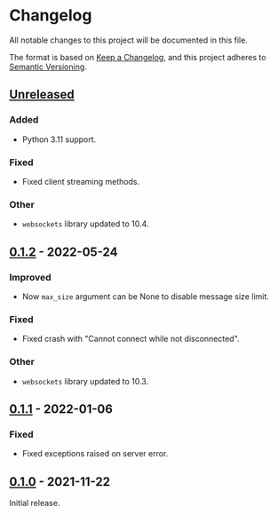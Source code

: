 # Changelog

All notable changes to this project will be documented in this file.

The format is based on [Keep a Changelog], and this project adheres to [Semantic Versioning].

## [Unreleased]

### Added

- Python 3.11 support.

### Fixed

- Fixed client streaming methods.

### Other

- `websockets` library updated to 10.4.

## [0.1.2] - 2022-05-24

### Improved

- Now `max_size` argument can be None to disable message size limit. 

### Fixed

- Fixed crash with "Cannot connect while not disconnected".

### Other

- `websockets` library updated to 10.3.

## [0.1.1] - 2022-01-06

### Fixed

- Fixed exceptions raised on server error.

## [0.1.0] - 2021-11-22

Initial release.

<!-- Links -->
[keep a changelog]: https://keepachangelog.com/en/1.0.0/
[semantic versioning]: https://semver.org/spec/v2.0.0.html

<!-- Versions -->
[Unreleased]: https://github.com/dipdup-io/dipdup/compare/0.1.2...HEAD
[0.1.2]: https://github.com/dipdup-io/dipdup/compare/0.1.1...0.1.2
[0.1.1]: https://github.com/dipdup-io/dipdup/compare/0.1.0...0.1.1
[0.1.0]: https://github.com/dipdup-io/dipdup/releases/tag/0.1.0
